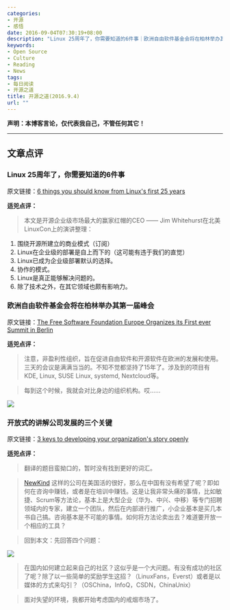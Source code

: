 ```yaml
---
categories:
- 开源
- 感悟
date: 2016-09-04T07:30:19+08:00
description: "Linux 25周年了，你需要知道的6件事｜欧洲自由软件基金会将在柏林举办其第一届峰会｜开放式的讲解公司发展的三个关键"
keywords:
- Open Source
- Culture
- Reading
- News
tags:
- 每日阅读
- 开源之道
title: 开源之道(2016.9.4)
url: ""
---
```


**声明：本博客言论，仅代表我自己，不管任何其它！**

---

## 文章点评

### Linux 25周年了，你需要知道的6件事

原文链接：[6 things you should know from Linux's first 25 years](http://www.cio.com/article/3112860/linux/6-things-you-should-know-from-linuxs-first-25-years.html)

**适兕点评：**

> 本文是开源企业级市场最大的赢家红帽的CEO —— Jim Whitehurst在北美LinuxCon上的演讲整理：

1. 围绕开源所建立的商业模式（订阅）
2. Linux在企业级的部署是自上而下的（这可能有违于我们的直觉）
3. Linux已成为企业级部署默认的选择。
4. 协作的模式。
5. Linux是真正能够解决问题的。
6. 除了技术之外，在其它领域也颇有影响力。


### 欧洲自由软件基金会将在柏林举办其第一届峰会

原文链接：[The Free Software Foundation Europe Organizes its First ever Summit in Berlin](http://www.cio.com/article/3115803/open-source-tools/the-free-software-foundation-europe-organizes-its-first-ever-summit-in-berlin.html)

**适兕点评：**

> 注意，非盈利性组织，旨在促进自由软件和开源软件在欧洲的发展和使用。三天的会议是满满当当的。不知不觉都坚持了15年了。涉及到的项目有KDE, Linux, SUSE Linux, systemd, Nextcloud等。

> 每到这个时候，我就会对比身边的组织机构。哎......

![](https://opensource.com/sites/default/files/styles/image-full-size/public/images/life/branding_opensource_intersection.png?itok=Cc-bE-MR)
 
### 开放式的讲解公司发展的三个关键

原文链接：[3 keys to developing your organization's story openly](https://opensource.com/open-organization/16/9/3-keys-developing-your-organization-story-openly)

**适兕点评：**
 
> 翻译的题目蛮拗口的，暂时没有找到更好的词汇。

> [NewKind](http://newkind.com) 这样的公司在美国活的很好，那么在中国有没有希望了呢？即如何在咨询中赚钱，或者是在培训中赚钱。这是让我非常头痛的事情，比如敏捷、Scrum等方法论，基本上是大型企业（华为、中兴、中移）等专门招聘领域内的专家，建立一个团队，然后在内部进行推广，小企业基本是买几本书自己搞。咨询基本是不可能的事情。如何将方法论卖出去？难道要开放一个相应的工具？

> 回到本文：先回答四个问题：

![](https://opensource.com/sites/default/files/images/business-uploads/brand_story_model.png)

> 在国内如何建立起来自己的社区？这似乎是一个大问题。有没有成功的社区了呢？除了以一些简单的奖励学生这招？（LinuxFans，Everst）或者是以媒体的方式来勾引？（OSChina，InfoQ，CSDN，ChinaUnix）

> 面对失望的环境，我都开始考虑国内的戒烟市场了。



